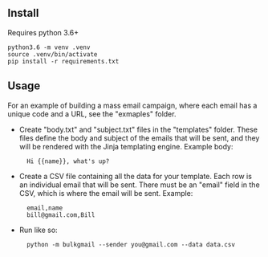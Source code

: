 
Install
---

Requires python 3.6+

```
python3.6 -m venv .venv
source .venv/bin/activate
pip install -r requirements.txt
```


Usage
---

For an example of building a mass email campaign, where each email has a unique code and a URL, see the "exmaples" folder.

* Create "body.txt" and "subject.txt" files in the "templates" folder. These files define the body and subject of the emails that will be sent, and they will be rendered with the Jinja templating engine. Example body:

        Hi {{name}}, what's up?

* Create a CSV file containing all the data for your template. Each row is an individual email that will be sent. There must be an "email" field in the CSV, which is where the email will be sent. Example:

        email,name
        bill@gmail.com,Bill

* Run like so:

        python -m bulkgmail --sender you@gmail.com --data data.csv
